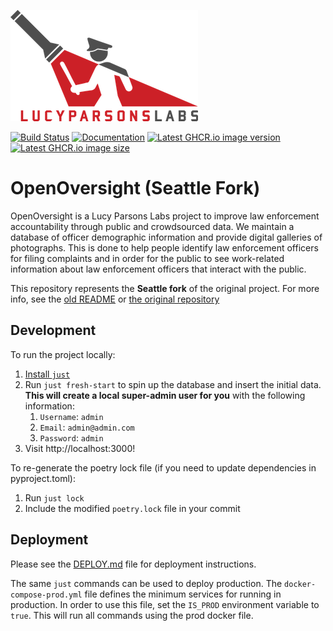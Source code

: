 ![](docs/_static/lpl-logo.png)

[![Build Status](https://github.com/OrcaCollective/OpenOversight/actions/workflows/publish.yml/badge.svg)](https://github.com/OrcaCollective/OpenOversight/actions/workflows/publish.yml)
[![Documentation](https://img.shields.io/badge/docs-main-yellow)](https://orcacollective.github.io/OpenOversight/)
[![Latest GHCR.io image version](https://ghcr-badge.herokuapp.com/orcacollective/openoversight/latest_tag?color=%230078D4)](https://ghcr.io/orcacollective/openoversight)
[![Latest GHCR.io image size](https://ghcr-badge.herokuapp.com/orcacollective/openoversight/size?color=%230078D4)](https://ghcr.io/orcacollective/openoversight)

# OpenOversight (Seattle Fork)

OpenOversight is a Lucy Parsons Labs project to improve law enforcement accountability through public and crowdsourced data. We maintain a database of officer demographic information and provide digital galleries of photographs. This is done to help people identify law enforcement officers for filing complaints and in order for the public to see work-related information about law enforcement officers that interact with the public.

This repository represents the **Seattle fork** of the original project. For more info, see the [old README](README_OLD.md) or [the original repository](https://github.com/lucyparsons/OpenOversight/)

## Development

To run the project locally:
1. [Install `just`](https://github.com/casey/just)
2. Run `just fresh-start` to spin up the database and insert the initial data. **This will create a local super-admin user for you** with the following information:
   1. `Username`: `admin`
   2. `Email`: `admin@admin.com`
   3. `Password`: `admin`
3. Visit http://localhost:3000!

To re-generate the poetry lock file (if you need to update dependencies in pyproject.toml):
1. Run `just lock`
2. Include the modified `poetry.lock` file in your commit


## Deployment

Please see the [DEPLOY.md](/DEPLOY.md) file for deployment instructions.

The same `just` commands can be used to deploy production.
The `docker-compose-prod.yml` file defines the minimum services for running in production.
In order to use this file, set the `IS_PROD` environment variable to `true`.
This will run all commands using the prod docker file.
